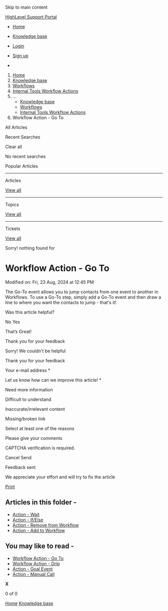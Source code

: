 Skip to main content

[ HighLevel Support Portal ](https://help.gohighlevel.com)

  * [ Home ](/support/home)
  * [ Knowledge base ](/support/solutions)

  * [Login](/support/login)
  * [Sign up](/support/signup)
  * 

  1. [Home](/support/home)
  2. [Knowledge base](/support/solutions)
  3. [Workflows](/support/solutions/48000455132)
  4. [Internal Tools Workflow Actions](/support/solutions/folders/155000000751)
  5. ... 
     * [Knowledge base](/support/solutions)
     * [Workflows](/support/solutions/48000455132)
     * [Internal Tools Workflow Actions](/support/solutions/folders/155000000751)
  6. Workflow Action - Go To

All  Articles 

Recent Searches

Clear all

No recent searches

Popular Articles

* * *

Articles

[View all](/support/search/solutions)

* * *

Topics

[View all](/support/search/topics)

* * *

Tickets

[View all](/support/search/tickets)

Sorry! nothing found for   

# Workflow Action - Go To

Modified on: Fri, 23 Aug, 2024 at 12:45 PM

The Go-To event allows you to jump contacts from one event to another in Workflows. To use a Go-To step, simply add a Go-To event and then draw a line to where you want the contacts to jump - that's it! 

Was this article helpful?

No  Yes 

That’s Great!

Thank you for your feedback

Sorry! We couldn't be helpful

Thank you for your feedback

Your e-mail address *

Let us know how can we improve this article! *

Need more information 

Difficult to understand 

Inaccurate/irrelevant content 

Missing/broken link 

Select at least one of the reasons 

Please give your comments 

CAPTCHA verification is required. 

Cancel  Send 

Feedback sent

We appreciate your effort and will try to fix the article

[Print](javascript:print\(\))

## Articles in this folder -

  * [Action - Wait](/support/solutions/articles/155000002470-action-wait)
  * [Action - If/Else](/support/solutions/articles/155000002471-action-if-else)
  * [Action - Remove from Workflow](/support/solutions/articles/155000002553-action-remove-from-workflow)
  * [Action - Add to Workflow](/support/solutions/articles/155000002554-action-add-to-workflow)

## You may like to read -

  * [Workflow Action - Go To](/support/solutions/articles/155000003377-workflow-action-go-to)
  * [Workflow Action - Drip](/support/solutions/articles/155000003360-workflow-action-drip)
  * [Action - Goal Event](/support/solutions/articles/155000003328-action-goal-event)
  * [Action - Manual Call](/support/solutions/articles/155000003376-action-manual-call)

**X**

0 of 0 []()

[Home](/support/home) [Knowledge base](/support/solutions)
